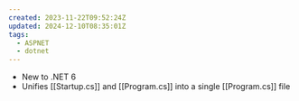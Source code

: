 ```yaml
---
created: 2023-11-22T09:52:24Z
updated: 2024-12-10T08:35:01Z
tags:
  - ASPNET
  - dotnet
---
```

- New to .NET 6
- Unifies [[Startup.cs]] and [[Program.cs]] into a single [[Program.cs]] file